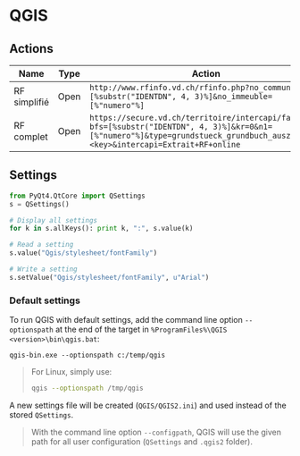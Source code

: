 QGIS
====

Actions
-------

| Name         | Type | Action |
| ------------ | ---- | ------ |
| RF simplifié | Open | ```http://www.rfinfo.vd.ch/rfinfo.php?no_commune=[%substr("IDENTDN", 4, 3)%]&no_immeuble=[%"numero"%]``` |
| RF complet   | Open | ```https://secure.vd.ch/territoire/intercapi/faces?bfs=[%substr("IDENTDN", 4, 3)%]&kr=0&n1=[%"numero"%]&type=grundstueck_grundbuch_auszug&sec=<key>&intercapi=Extrait+RF+online``` |

Settings
--------

```python
from PyQt4.QtCore import QSettings
s = QSettings()

# Display all settings
for k in s.allKeys(): print k, ":", s.value(k)

# Read a setting
s.value("Qgis/stylesheet/fontFamily")

# Write a setting
s.setValue("Qgis/stylesheet/fontFamily", u"Arial")
```

### Default settings

To run QGIS with default settings, add the command line option `--optionspath` at the end of the target in `%ProgramFiles%\QGIS <version>\bin\qgis.bat`:

```batchfile
qgis-bin.exe --optionspath c:/temp/qgis
```

> For Linux, simply use:
>
>```bash
>qgis --optionspath /tmp/qgis
>```

A new settings file will be created (`QGIS/QGIS2.ini`) and used instead of the stored `QSettings`.

> With the command line option `--configpath`, QGIS will use the given path for all user configuration (`QSettings` and `.qgis2` folder).
